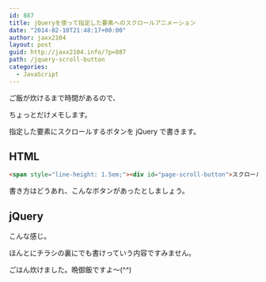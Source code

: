 ```yaml
---
id: 887
title: jQueryを使って指定した要素へのスクロールアニメーション
date: "2014-02-10T21:48:17+00:00"
author: jaxx2104
layout: post
guid: http://jaxx2104.info/?p=887
path: /jquery-scroll-button
categories:
  - JavaScript
---
```

ご飯が炊けるまで時間があるので、

ちょっとだけメモします。

指定した要素にスクロールするボタンを jQuery で書きます。

## HTML

```html
<span style="line-height: 1.5em;"><div id="page-scroll-button">スクロール！</div></span>
```

書き方はどうあれ、こんなボタンがあったとしましょう。

## jQuery



こんな感じ。

ほんとにチラシの裏にでも書けっていう内容ですみません。

ごはん炊けました。晩御飯ですよ〜(^^)
